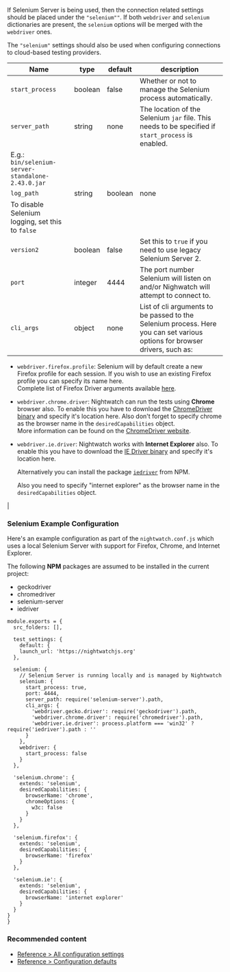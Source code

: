 If Selenium Server is being used, then the connection related settings should be placed under the `"selenium""`. If both `webdriver` and `selenium` dictionaries are present, the `selenium` options will be merged with the `webdriver` ones.

The `"selenium"` settings should also be used when configuring connections to cloud-based testing providers.

| Name | type | default | description |
| --- | --- | --- | --- |
| `start_process` | boolean | false | Whether or not to manage the Selenium process automatically. |
| `server_path` | string | none | The location of the Selenium `jar` file. This needs to be specified if `start_process` is enabled.  
E.g.: `bin/selenium-server-standalone-2.43.0.jar` |
| `log_path` | string|boolean | none | The location where the Selenium `output.log` file will be placed. Defaults to current directory.  
To disable Selenium logging, set this to `false` |
| `version2` | boolean | false | Set this to `true` if you need to use legacy Selenium Server 2. |
| `port` | integer | 4444 | The port number Selenium will listen on and/or Nighwatch will attempt to connect to. |
| `cli_args` | object | none | List of cli arguments to be passed to the Selenium process. Here you can set various options for browser drivers, such as:
-   `webdriver.firefox.profile`: Selenium will by default create a new Firefox profile for each session. If you wish to use an existing Firefox profile you can specify its name here.  
    Complete list of Firefox Driver arguments available [here](https://github.com/SeleniumHQ/selenium/wiki/FirefoxDriver).
-   `webdriver.chrome.driver`: Nightwatch can run the tests using **Chrome** browser also. To enable this you have to download the [ChromeDriver binary](http://chromedriver.storage.googleapis.com/index.html) and specify it's location here. Also don't forget to specify chrome as the browser name in the `desiredCapabilities` object.  
    More information can be found on the [ChromeDriver website](https://sites.google.com/a/chromium.org/chromedriver/).  
    
-   `webdriver.ie.driver`: Nightwatch works with **Internet Explorer** also. To enable this you have to download the [IE Driver binary](https://github.com/SeleniumHQ/selenium/wiki/InternetExplorerDriver) and specify it's location here.
    
    Alternatively you can install the package [`iedriver`](https://www.npmjs.com/package/iedriver) from NPM.
    
    Also you need to specify "internet explorer" as the browser name in the `desiredCapabilities` object.
    

 |

### Selenium Example Configuration

Here's an example configuration as part of the `nightwatch.conf.js` which uses a local Selenium Server with support for Firefox, Chrome, and Internet Explorer.

The following **NPM** packages are assumed to be installed in the current project:

-   geckodriver
-   chromedriver
-   selenium-server
-   iedriver

```
module.exports = {
  src_folders: [],
  
  test_settings: {
    default: {
    launch_url: 'https://nightwatchjs.org'
  },
  
  selenium: {
    // Selenium Server is running locally and is managed by Nightwatch
    selenium: {
      start_process: true,
      port: 4444,
      server_path: require('selenium-server').path,
      cli_args: {
        'webdriver.gecko.driver': require('geckodriver').path,
        'webdriver.chrome.driver': require('chromedriver').path,
        'webdriver.ie.driver': process.platform === 'win32' ? require('iedriver').path : ''
      }
    },
    webdriver: {
      start_process: false
    }
  },
  
  'selenium.chrome': {
    extends: 'selenium',
    desiredCapabilities: {
      browserName: 'chrome',
      chromeOptions: {
        w3c: false
      }
    }
  },
  
  'selenium.firefox': {
    extends: 'selenium',
    desiredCapabilities: {
      browserName: 'firefox'
    }
  },
  
  'selenium.ie': {
    extends: 'selenium',
    desiredCapabilities: {
      browserName: 'internet explorer'
    }
  }
}
}
```

### Recommended content

-   [Reference > All configuration settings](https://nightwatchjs.org/guide/reference/settings.html)
-   [Reference > Configuration defaults](https://nightwatchjs.org/guide/reference/defaults.html)